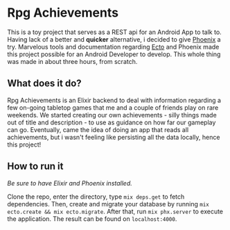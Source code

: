 # Rpg Achievements 

This is a toy project that serves as a REST api for an Android App to talk to. Having lack of a better and **quicker** alternative, i decided to give [Phoenix](https://www.phoenixframework.org/) a try. Marvelous tools and documentation regarding [Ecto](https://hexdocs.pm/ecto/Ecto.html) and Phoenix made this project possible for an Android Developer to develop. This whole thing was made in about three hours, from scratch.

## What does it do?

Rpg Achievements is an Elixir backend to deal with information regarding a few on-going tabletop games that me and a couple of friends play on rare weekends. We started creating our own achievements - silly things made out of title and description - to use as guidance on how far our gameplay can go. 
Eventually, came the idea of doing an app that reads all achievements, but i wasn't feeling like persisting all the data locally, hence this project!

## How to run it

*Be sure to have Elixir and Phoenix installed.*

Clone the repo, enter the directory, type `mix deps.get` to fetch dependencies. 
Then, create and migrate your database by running `mix ecto.create && mix ecto.migrate`.
After that, run `mix phx.server` to execute the application. The result can be found on `localhost:4000`.
